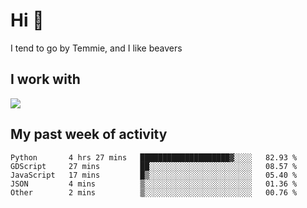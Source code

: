 <h1 align="left">Hi 👋</h1>

<p>I tend to go by Temmie, and I like beavers</p>

<h2 align="left">I work with</h2>

<div align=left>
  <img src="https://skillicons.dev/icons?i=py,godot,javascript,css,html,linux,git,blender,bash,vscode,&theme=dark">
</div>


<h2 align="left">My past week of activity</h2>

<!--START_SECTION:waka-->

```text
Python       4 hrs 27 mins   ████████████████████▓░░░░   82.93 %
GDScript     27 mins         ██░░░░░░░░░░░░░░░░░░░░░░░   08.57 %
JavaScript   17 mins         █▒░░░░░░░░░░░░░░░░░░░░░░░   05.40 %
JSON         4 mins          ▒░░░░░░░░░░░░░░░░░░░░░░░░   01.36 %
Other        2 mins          ▒░░░░░░░░░░░░░░░░░░░░░░░░   00.76 %
```

<!--END_SECTION:waka-->
